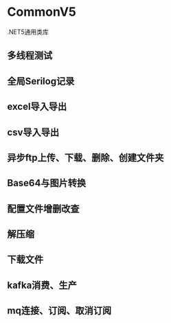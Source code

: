 # CommonV5
.NET5通用类库

## 多线程测试
## 全局Serilog记录
## excel导入导出
## csv导入导出
## 异步ftp上传、下载、删除、创建文件夹
## Base64与图片转换
## 配置文件增删改查
## 解压缩
## 下载文件
## kafka消费、生产
## mq连接、订阅、取消订阅